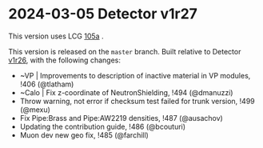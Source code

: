 2024-03-05 Detector v1r27
===

This version uses LCG [105a](http://lcginfo.cern.ch/release/105a/) .

This version is released on the `master` branch.
Built relative to Detector [v1r26](/../../tags/v1r26), with the following changes:

- ~VP | Improvements to description of inactive material in VP modules, !406 (@tlatham)
- ~Calo | Fix z-coordinate of NeutronShielding, !494 (@dmanuzzi)
- Throw warning, not error if checksum test failed for trunk version, !499 (@mexu)
- Fix Pipe:Brass and Pipe:AW2219 densities, !487 (@ausachov)
- Updating the contribution guide, !486 (@bcouturi)
- Muon dev new geo fix, !485 (@farchill)
